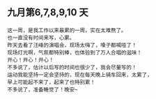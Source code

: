 ## 九月第6,7,8,9,10 天

	这一周，是我工作以来最累的一周，实在太难熬了。
	也一直没有时间来写，心累。
	昨天去看了汪峰的演唱会，现场太嗨了，嗓子都喊哑了！
	现场灯光啊，气氛都特别棒，也体验到了万人合唱的滋味！
	开心！开心！开心！
	不多说了，估计以后写的时间也很少了，我会尽量写的！
	运动我能坚持一定会坚持的，现在每天晚上骑车回来，太累了，
	早上可能起不来了，起来了也特别累！
	不多说了，准备睡觉了！晚安~ 